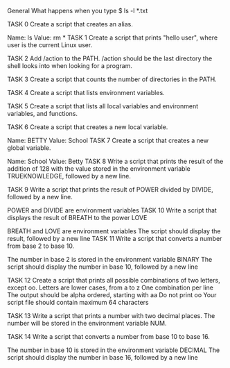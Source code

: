 General
What happens when you type $ ls -l *.txt

TASK 0 Create a script that creates an alias.

Name: ls
Value: rm *
TASK 1 Create a script that prints "hello user", where user is the current Linux user.

TASK 2 Add /action to the PATH. /action should be the last directory the shell looks into when looking for a program.

TASK 3 Create a script that counts the number of directories in the PATH.

TASK 4 Create a script that lists environment variables.

TASK 5 Create a script that lists all local variables and environment variables, and functions.

TASK 6 Create a script that creates a new local variable.

Name: BETTY
Value: School
TASK 7 Create a script that creates a new global variable.

Name: School
Value: Betty
TASK 8 Write a script that prints the result of the addition of 128 with the value stored in the environment variable TRUEKNOWLEDGE, followed by a new line.

TASK 9 Write a script that prints the result of POWER divided by DIVIDE, followed by a new line.

POWER and DIVIDE are environment variables
TASK 10 Write a script that displays the result of BREATH to the power LOVE

BREATH and LOVE are environment variables
The script should display the result, followed by a new line
TASK 11 Write a script that converts a number from base 2 to base 10.

The number in base 2 is stored in the environment variable BINARY
The script should display the number in base 10, followed by a new line

TASK 12 Create a script that prints all possible combinations of two letters, except oo.
Letters are lower cases, from a to z
One combination per line
The output should be alpha ordered, starting with aa
Do not print oo
Your script file should contain maximum 64 characters

TASK 13 Write a script that prints a number with two decimal places. The number will be stored in the environment variable NUM.

TASK 14 Write a script that converts a number from base 10 to base 16.

The number in base 10 is stored in the environment variable DECIMAL
The script should display the number in base 16, followed by a new line
